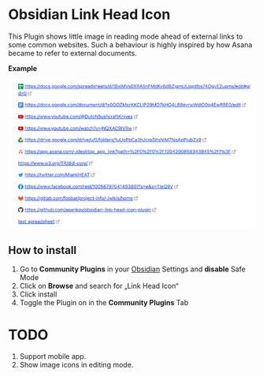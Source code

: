 # Obsidian Link Head Icon

This Plugin shows little image in reading mode ahead of external links to some common websites. Such a behaviour is highly inspired by how Asana became to refer to external documents.

**Example**

![img.png](example.png)

## How to install

1. Go to **Community Plugins** in your [Obsidian](https://www.obsidian.md) Settings and **disable** Safe Mode
2. Click on **Browse** and search for „Link Head Icon“
3. Click install
4. Toggle the Plugin on in the **Community Plugins** Tab

# TODO

1. Support mobile app.
2. Show image icons in editing mode.
